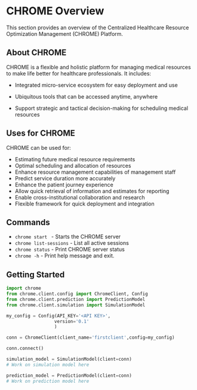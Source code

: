 # CHROME Overview

This section provides an overview of the Centralized Healthcare Resource Optimization Management (CHROME) Platform.

## About CHROME

CHROME is a flexible and holistic platform for managing medical resources to make life better for healthcare professionals. It includes:

- Integrated micro-service ecosystem for easy deployment and use

- Ubiquitous tools that can be accessed anytime, anywhere

- Support strategic and tactical decision-making for scheduling medical resources

## Uses for CHROME

CHROME can be used for:

- Estimating future medical resource requirements
- Optimal scheduling and allocation of resources
- Enhance resource management capabilities of  management staff
- Predict service duration more accurately
- Enhance the patient journey experience
- Allow quick retrieval of information and estimates for reporting
- Enable cross-institutional collaboration and research
- Flexible framework for quick deployment and integration

## Commands

* `chrome start ` - Starts the CHROME server
* `chrome list-sessions` - List all active sessions
* `chrome status` - Print CHROME server status
* `chrome -h` - Print help message and exit.

## Getting Started

```python
import chrome
from chrome.client.config import ChromeClient, Config
from chrome.client.prediction import PredictionModel
from chrome.client.simulation import SimulationModel

my_config = Config(API_KEY='<API KEY>',
                  version='0.1'
                  )

conn = ChromeClient(client_name='firstclient',config=my_config)

conn.connect()

simulation_model = SimulationModel(client=conn)
# Work on simulation model here

prediction_model = PredictionModel(client=conn)
# Work on prediction model here


```

